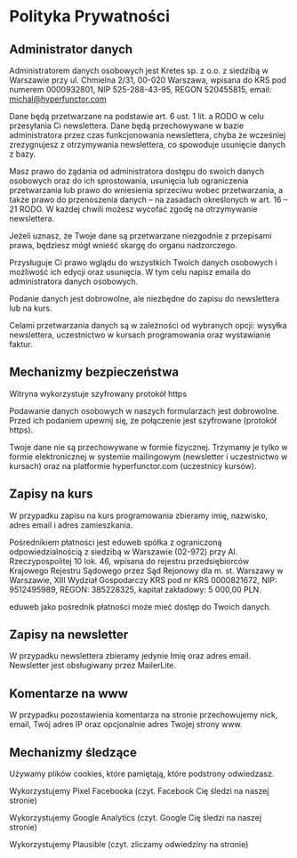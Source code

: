 # Polityka Prywatności

## Administrator danych

Administratorem danych osobowych jest Kretes sp. z o.o. z siedzibą w Warszawie przy ul. Chmielna 2/31, 00-020 Warszawa, wpisana do KRS pod numerem 0000932801, NIP 525-288-43-95, REGON 520455815, email: michal@hyperfunctor.com

Dane będą przetwarzane na podstawie art. 6 ust. 1 lit. a RODO w celu przesyłania Ci newslettera. Dane będą przechowywane w bazie administratora przez czas funkcjonowania newslettera, chyba że wcześniej zrezygnujesz z otrzymywania newslettera, co spowoduje usunięcie danych z bazy.

Masz prawo do żądania od administratora dostępu do swoich danych osobowych oraz do ich sprostowania, usunięcia lub ograniczenia przetwarzania lub prawo do wniesienia sprzeciwu wobec przetwarzania, a także prawo do przenoszenia danych – na zasadach określonych w art. 16 – 21 RODO. W każdej chwili możesz wycofać zgodę na otrzymywanie newslettera.

Jeżeli uznasz, że Twoje dane są przetwarzane niezgodnie z przepisami prawa, będziesz mógł wnieść skargę do organu nadzorczego.

Przysługuje Ci prawo wglądu do wszystkich Twoich danych osobowych i możliwość ich edycji oraz usunięcia. W tym celu napisz emaila do administratora danych osobowych.

Podanie danych jest dobrowolne, ale niezbędne do zapisu do newslettera lub na kurs.

Celami przetwarzania danych są w zależności od wybranych opcji: wysyłka newslettera, uczestnictwo w kursach programowania oraz wystawianie faktur.

## Mechanizmy bezpieczeństwa

Witryna wykorzystuje szyfrowany protokół https

Podawanie danych osobowych w naszych formularzach jest dobrowolne. Przed ich podaniem upewnij się, że połączenie jest szyfrowane (protokół https).

Twoje dane nie są przechowywane w formie fizycznej. Trzymamy je tylko w formie elektronicznej w systemie mailingowym (newsletter i uczestnictwo w kursach) oraz na platformie hyperfunctor.com (uczestnicy kursów).

## Zapisy na kurs

W przypadku zapisu na kurs programowania zbieramy imię, nazwisko, adres email i adres zamieszkania.

Pośrednikiem płatności jest eduweb spółka z ograniczoną odpowiedzialnością z siedzibą w Warszawie (02-972) przy Al. Rzeczypospolitej 10 lok. 46, wpisana do rejestru przedsiębiorców Krajowego Rejestru Sądowego przez Sąd Rejonowy dla m. st. Warszawy w Warszawie, XIII Wydział Gospodarczy KRS pod nr KRS 0000821672, NIP: 9512495989, REGON: 385228325, kapitał zakładowy: 5 000,00 PLN.

eduweb jako pośrednik płatności może mieć dostęp do Twoich danych.

## Zapisy na newsletter

W przypadku newslettera zbieramy jedynie Imię oraz adres email. Newsletter jest obsługiwany przez MailerLite.

## Komentarze na www

W przypadku pozostawienia komentarza na stronie przechowujemy nick, email, Twój adres IP oraz opcjonalnie adres Twojej strony www.

## Mechanizmy śledzące

Używamy plików cookies, które pamiętają, które podstrony odwiedzasz.

Wykorzystujemy Pixel Facebooka (czyt. Facebook Cię śledzi na naszej stronie)

Wykorzystujemy Google Analytics (czyt. Google Cię śledzi na naszej stronie)

Wykorzystujemy Plausible (czyt. zliczamy odwiedziny na stronie)
